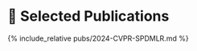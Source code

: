 # 📝 Selected Publications 
{% include_relative pubs/2024-CVPR-SPDMLR.md %}
<!-- {% include_relative includes/pubs/2024-ICLR-LieBN.md %}
{% include_relative includes/pubs/2023-AAAI-RieLocal.md %}
{% include_relative includes/pubs/2021-TBD-Hbrid.md %} -->